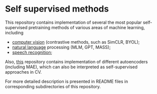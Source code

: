 # Self supervised methods

This repository contains implementation of several the most popular 
self-supervised pretraining methods of various areas of machine learning, 
including

* [computer vision](./CV/README.md) (contrastive methods, such as SimCLR, BYOL);
* [natural language](./NLP/README.md) processing (MLM, GPT, MASS);
* [speech recognition](./audio/README.md);

Also, [this](https://github.com/johanDDC/MIL_autoencoder) repository contains implementation of different autoencoders
(including MAE), which can also be interpreted as self-supervised approaches
in CV.

For more detailed description is presented in README files in corresponding 
subdirectories of this repository.